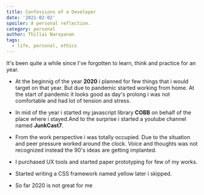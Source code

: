 ```yaml
---
title: Confessions of a Developer
date: '2021-02-02'
spoiler: A personal reflection.
category: personal
author: Thillai Narayanan
tags:
  - life, personal, ethics
---
```


It's been quite a while since I've forgotten to learn, think and practice for an year.


- At the beginnig of the year **2020** i planned for few things that i would target on that year. But due to pandemic started working from home. At the start of pandemic it looks good as day's prolong i was not comfortable and had lot of tension and stress.

- In mid of the year i started my javascript library **COBB** on behalf of the place where i stayed.And to the surprise i started a youtube channel named **JunkCast7**.

- From the work perspective i was totally occupied. Due to the situation and peer pressure worked around the clock. Voice and thoughts was not recognized instead the 90's ideas are getting implanted.

- I purchased UX tools and started paper prototyping for few of my works.

- Started writing a CSS framework named yellow later i skipped.

- So far 2020 is not great for me

